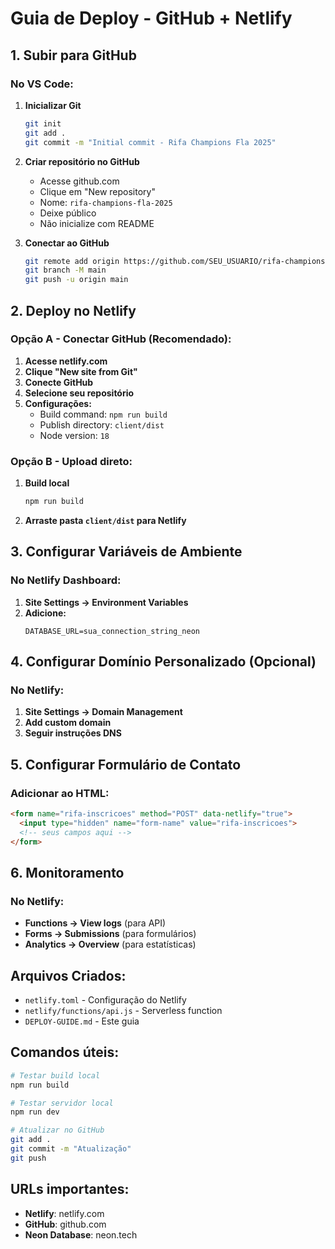 # Guia de Deploy - GitHub + Netlify

## 1. Subir para GitHub

### No VS Code:
1. **Inicializar Git**
   ```bash
   git init
   git add .
   git commit -m "Initial commit - Rifa Champions Fla 2025"
   ```

2. **Criar repositório no GitHub**
   - Acesse github.com
   - Clique em "New repository"
   - Nome: `rifa-champions-fla-2025`
   - Deixe público
   - Não inicialize com README

3. **Conectar ao GitHub**
   ```bash
   git remote add origin https://github.com/SEU_USUARIO/rifa-champions-fla-2025.git
   git branch -M main
   git push -u origin main
   ```

## 2. Deploy no Netlify

### Opção A - Conectar GitHub (Recomendado):
1. **Acesse netlify.com**
2. **Clique "New site from Git"**
3. **Conecte GitHub**
4. **Selecione seu repositório**
5. **Configurações:**
   - Build command: `npm run build`
   - Publish directory: `client/dist`
   - Node version: `18`

### Opção B - Upload direto:
1. **Build local**
   ```bash
   npm run build
   ```
2. **Arraste pasta `client/dist` para Netlify**

## 3. Configurar Variáveis de Ambiente

### No Netlify Dashboard:
1. **Site Settings → Environment Variables**
2. **Adicione:**
   ```
   DATABASE_URL=sua_connection_string_neon
   ```

## 4. Configurar Domínio Personalizado (Opcional)

### No Netlify:
1. **Site Settings → Domain Management**
2. **Add custom domain**
3. **Seguir instruções DNS**

## 5. Configurar Formulário de Contato

### Adicionar ao HTML:
```html
<form name="rifa-inscricoes" method="POST" data-netlify="true">
  <input type="hidden" name="form-name" value="rifa-inscricoes">
  <!-- seus campos aqui -->
</form>
```

## 6. Monitoramento

### No Netlify:
- **Functions → View logs** (para API)
- **Forms → Submissions** (para formulários)
- **Analytics → Overview** (para estatísticas)

## Arquivos Criados:
- `netlify.toml` - Configuração do Netlify
- `netlify/functions/api.js` - Serverless function
- `DEPLOY-GUIDE.md` - Este guia

## Comandos úteis:
```bash
# Testar build local
npm run build

# Testar servidor local
npm run dev

# Atualizar no GitHub
git add .
git commit -m "Atualização"
git push
```

## URLs importantes:
- **Netlify**: netlify.com
- **GitHub**: github.com
- **Neon Database**: neon.tech
